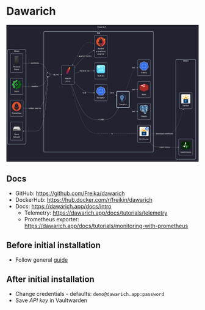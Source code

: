 # Dawarich

![diagram](../../docs/diagrams/out/apps/dawarich.png)

## Docs

- GitHub: <https://github.com/Freika/dawarich>
- DockerHub: <https://hub.docker.com/r/freikin/dawarich>
- Docs: <https://dawarich.app/docs/intro>
    - Telemetry: <https://dawarich.app/docs/tutorials/telemetry>
    - Prometheus exporter: <https://dawarich.app/docs/tutorials/monitoring-with-prometheus>

## Before initial installation

- Follow general [guide](../../docs/Checklist%20for%20new%20docker-apps.md)

## After initial installation

- Change credentials - defaults: `demo@dawarich.app:password`
- Save _API key_ in Vaultwarden
